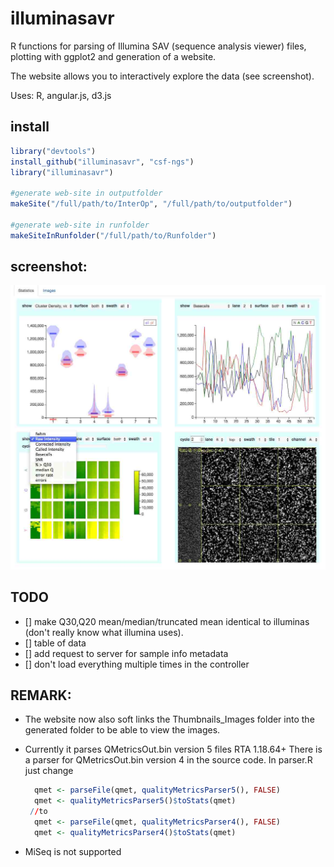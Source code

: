 illuminasavr
============
R functions for parsing of Illumina SAV (sequence analysis viewer) files, plotting with ggplot2 and generation of
a website.

The website allows you to interactively explore the data (see screenshot).

Uses:
R, angular.js, d3.js

install
-------
```R
library("devtools")
install_github("illuminasavr", "csf-ngs")
library("illuminasavr")

#generate web-site in outputfolder
makeSite("/full/path/to/InterOp", "/full/path/to/outputfolder")

#generate web-site in runfolder
makeSiteInRunfolder("/full/path/to/Runfolder")
```

screenshot:
-----------
![Screenshot of interactive angular.js app](https://raw.githubusercontent.com/csf-ngs/illuminasavr/master/doc/screenshot.jpg)

TODO
----
 - [] make Q30,Q20 mean/median/truncated mean identical to illuminas (don't really know what illumina uses).
 - [] table of data
 - [] add request to server for sample info metadata
 - [] don't load everything multiple times in the controller

REMARK:
-------
- The website now also soft links the Thumbnails_Images folder into the generated folder to be able to view the images.

- Currently it parses QMetricsOut.bin version 5 files RTA 1.18.64+
  There is a parser for QMetricsOut.bin version 4 in the source code.
  In parser.R just change 

   ```R
     qmet <- parseFile(qmet, qualityMetricsParser5(), FALSE)
     qmet <- qualityMetricsParser5()$toStats(qmet)
    //to  
     qmet <- parseFile(qmet, qualityMetricsParser4(), FALSE)
     qmet <- qualityMetricsParser4()$toStats(qmet)
   ```
- MiSeq is not supported






